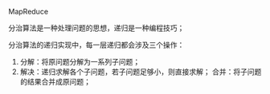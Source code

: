 MapReduce

分治算法是一种处理问题的思想，递归是一种编程技巧；

分治算法的递归实现中，每一层递归都会涉及三个操作：
 1. 分解：将原问题分解为一系列子问题；
 2. 解决：递归求解各个子问题，若子问题足够小，则直接求解；
合并：将子问题的结果合并成原问题；
